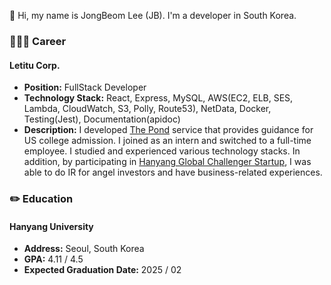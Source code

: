 👋 Hi, my name is JongBeom Lee (JB). I'm a developer in South Korea.

### 👨🏻‍💻 Career

#### Letitu Corp.

- **Position:** FullStack Developer
- **Technology Stack:** React, Express, MySQL, AWS(EC2, ELB, SES, Lambda, CloudWatch, S3, Polly, Route53), NetData, Docker, Testing(Jest), Documentation(apidoc)
- **Description:** I developed [The Pond](https://diveintothepond.com/) service that provides guidance for US college admission. I joined as an intern and switched to a full-time employee. I studied and experienced various technology stacks. In addition, by participating in [Hanyang Global Challenger Startup](https://www.sedaily.com/NewsVIew/260YA2VEVE), I was able to do IR for angel investors and have business-related experiences.

### ✏️ Education

#### Hanyang University

- **Address:** Seoul, South Korea
- **GPA:** 4.11 / 4.5
- **Expected Graduation Date:** 2025 / 02
